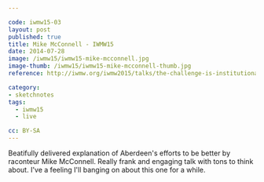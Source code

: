 ```yaml
---

code: iwmw15-03
layout: post
published: true
title: Mike McConnell - IWMW15
date: 2014-07-28
image: /iwmw15/iwmw15-mike-mcconnell.jpg
image-thumb: /iwmw15/iwmw15-mike-mcconnell-thumb.jpg
reference: http://iwmw.org/iwmw2015/talks/the-challenge-is-institutional/

category:
- sketchnotes
tags:
  - iwmw15
  - live

cc: BY-SA
---
```


Beatifully delivered explanation of Aberdeen's efforts to be better by raconteur Mike McConnell. Really frank and engaging talk with tons to think about. I've a feeling I'll banging on about this one for a while.
